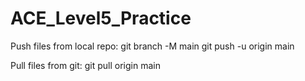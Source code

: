 # ACE_Level5_Practice

Push files from local repo:
git branch -M main
git push -u origin main

Pull files from git:
git pull origin main
